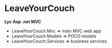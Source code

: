 # LeaveYourCouch
**Lyc Asp .net MVC**

- LeaveYourCouch.Mvc => main MVC web app
- LeaveYourCouch.Models => POCO models
- LeaveYourCouch.Services => business services
